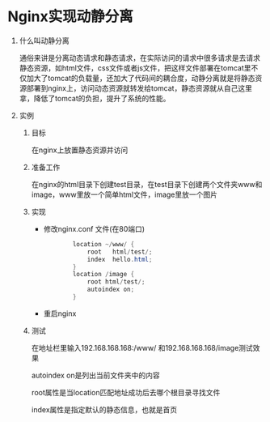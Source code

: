 # Nginx实现动静分离

1. 什么叫动静分离
   
   通俗来讲是分离动态请求和静态请求，在实际访问的请求中很多请求是去请求静态资源，如html文件，css文件或者js文件，把这样文件部署在tomcat里不仅加大了tomcat的负载量，还加大了代码间的耦合度，动静分离就是将静态资源部署到nginx上，访问动态资源就转发给tomcat，静态资源就从自己这里拿，降低了tomcat的负担，提升了系统的性能。

2. 实例
   
   1. 目标
      
      在nginx上放置静态资源并访问
   2. 准备工作
      
      在nginx的html目录下创建test目录，在test目录下创建两个文件夹www和image，www里放一个简单html文件，image里放一个图片
   3. 实现
      - 修改nginx.conf 文件(在80端口)
        
        ```java
                location ~/www/ {
                    root   html/test/;
                    index  hello.html;
                }
                location /image {
                    root html/test/;
                    autoindex on;
                }
        ```
      
      - 重启nginx 
   4. 测试
      
      在地址栏里输入192.168.168.168:/www/ 和192.168.168.168/image测试效果
      
      autoindex on是列出当前文件夹中的内容
      
      root属性是当location匹配地址成功后去哪个根目录寻找文件
      
      index属性是指定默认的静态信息，也就是首页



